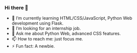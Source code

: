 ### Hi there 👋
<!--
**N-index/N-index** is a ✨ _special_ ✨ repository because its `README.md` (this file) appears on your GitHub profile.
-->
- 🌱 I’m currently learning HTML/CSS/JavaScript, Python Web development using Flask.
- 🤔 I’m looking for an internship job.
- 💬 Ask me about Python Web, advanced CSS features.
- 📫 How to reach me: just focus me.
- ⚡ Fun fact: A newbie.
